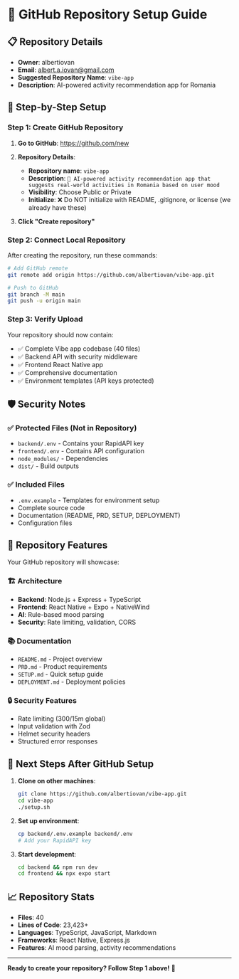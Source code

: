 # 🚀 GitHub Repository Setup Guide

## 📋 Repository Details
- **Owner**: albertiovan
- **Email**: albert.a.iovan@gmail.com
- **Suggested Repository Name**: `vibe-app`
- **Description**: AI-powered activity recommendation app for Romania

## 🔧 Step-by-Step Setup

### Step 1: Create GitHub Repository

1. **Go to GitHub**: https://github.com/new
2. **Repository Details**:
   - **Repository name**: `vibe-app`
   - **Description**: `🌊 AI-powered activity recommendation app that suggests real-world activities in Romania based on user mood`
   - **Visibility**: Choose Public or Private
   - **Initialize**: ❌ Do NOT initialize with README, .gitignore, or license (we already have these)

3. **Click "Create repository"**

### Step 2: Connect Local Repository

After creating the repository, run these commands:

```bash
# Add GitHub remote
git remote add origin https://github.com/albertiovan/vibe-app.git

# Push to GitHub
git branch -M main
git push -u origin main
```

### Step 3: Verify Upload

Your repository should now contain:
- ✅ Complete Vibe app codebase (40 files)
- ✅ Backend API with security middleware
- ✅ Frontend React Native app
- ✅ Comprehensive documentation
- ✅ Environment templates (API keys protected)

## 🛡️ Security Notes

### ✅ Protected Files (Not in Repository)
- `backend/.env` - Contains your RapidAPI key
- `frontend/.env` - Contains API configuration
- `node_modules/` - Dependencies
- `dist/` - Build outputs

### ✅ Included Files
- `.env.example` - Templates for environment setup
- Complete source code
- Documentation (README, PRD, SETUP, DEPLOYMENT)
- Configuration files

## 🌟 Repository Features

Your GitHub repository will showcase:

### **🏗️ Architecture**
- **Backend**: Node.js + Express + TypeScript
- **Frontend**: React Native + Expo + NativeWind
- **AI**: Rule-based mood parsing
- **Security**: Rate limiting, validation, CORS

### **📚 Documentation**
- `README.md` - Project overview
- `PRD.md` - Product requirements
- `SETUP.md` - Quick setup guide
- `DEPLOYMENT.md` - Deployment policies

### **🔒 Security Features**
- Rate limiting (300/15m global)
- Input validation with Zod
- Helmet security headers
- Structured error responses

## 🎯 Next Steps After GitHub Setup

1. **Clone on other machines**:
   ```bash
   git clone https://github.com/albertiovan/vibe-app.git
   cd vibe-app
   ./setup.sh
   ```

2. **Set up environment**:
   ```bash
   cp backend/.env.example backend/.env
   # Add your RapidAPI key
   ```

3. **Start development**:
   ```bash
   cd backend && npm run dev
   cd frontend && npx expo start
   ```

## 📈 Repository Stats
- **Files**: 40
- **Lines of Code**: 23,423+
- **Languages**: TypeScript, JavaScript, Markdown
- **Frameworks**: React Native, Express.js
- **Features**: AI mood parsing, activity recommendations

---

**Ready to create your repository? Follow Step 1 above!** 🚀
